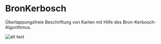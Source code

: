 # BronKerbosch
Überlappungsfreie Beschriftung von Karten mit Hilfe des Bron-Kerbosch-Algorithmus.

![alt text](https://github.com/Thilo87/BronKerbosch/edit/main/Ergebnis.jpg?raw=true)
